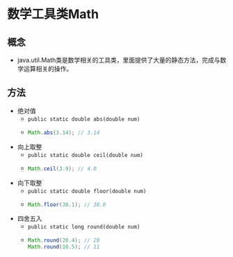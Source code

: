 # 数学工具类Math

## 概念

* java.util.Math类是数学相关的工具类，里面提供了大量的静态方法，完成与数学运算相关的操作。

## 方法

* 绝对值
  * `public static double abs(double num)`
  * ```java
    Math.abs(3.14); // 3.14
    ```
* 向上取整
  * `public static double ceil(double num)`
  * ```java
    Math.ceil(3.9); // 4.0
    ```
* 向下取整
  * `public static double floor(double num)`
  * ```java
    Math.floor(30.1); // 30.0
    ```
* 四舍五入
  * `public static long round(double num)`
  * ```java
    Math.round(20.4); // 20
    Math.round(10.5); // 11
    ```





